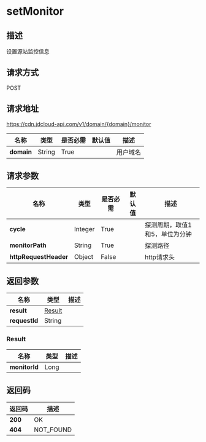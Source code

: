 # setMonitor


## 描述
设置源站监控信息

## 请求方式
POST

## 请求地址
https://cdn.jdcloud-api.com/v1/domain/{domain}/monitor

|名称|类型|是否必需|默认值|描述|
|---|---|---|---|---|
|**domain**|String|True| |用户域名|

## 请求参数
|名称|类型|是否必需|默认值|描述|
|---|---|---|---|---|
|**cycle**|Integer|True| |探测周期，取值1和5，单位为分钟|
|**monitorPath**|String|True| |探测路径|
|**httpRequestHeader**|Object|False| |http请求头|


## 返回参数
|名称|类型|描述|
|---|---|---|
|**result**|[Result](#result)| |
|**requestId**|String| |

### <div id="Result">Result</div>
|名称|类型|描述|
|---|---|---|
|**monitorId**|Long| |

## 返回码
|返回码|描述|
|---|---|
|**200**|OK|
|**404**|NOT_FOUND|
